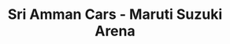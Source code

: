 ---
title: "Sri Amman Cars - Maruti Suzuki Arena"
url: /harur/sri-amman-cars-maruti-suzuki-arena/
shop: Autohaus
---